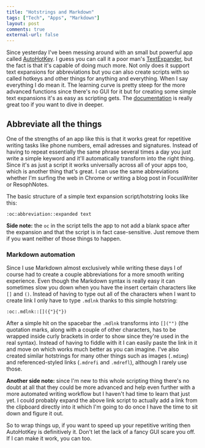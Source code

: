 ```yaml
---
title: "Hotstrings and Markdown"
tags: ["Tech", "Apps", "Markdown"]
layout: post
comments: true
external-url: false
---
```


Since yesterday I've been messing around with an small but powerful app called [AutoHotKey](http://www.autohotkey.com/). I guess you can call it a poor man's [TextExpander](http://smilesoftware.com/TextExpander/index.html), but the fact is that it's capable of doing much more. Not only does it support text expansions for abbreviations but you can also create scripts with so called hotkeys and other things for anything and everything. When I say everything I do mean it. The learning curve is pretty steep for the more advanced functions since there's no GUI for it but for creating some simple text expansions it's as easy as scripting gets. The [documentation](http://www.autohotkey.com/docs/) is really great too if you want to dive in deeper.

## Abbreviate all the things

One of the strengths of an app like this is that it works great for repetitive writing tasks like phone numbers, email adresses and signatures. Instead of having to repeat essentially the same phrase several times a day you just write a simple keyword and it'll automatically transform into the right thing. Since it's as just a script it works universally across all of your apps too, which is another thing that's great. I can use the same abbreviations whether I'm surfing the web in Chrome or writing a blog post in FocusWriter or ResophNotes.

The basic structure of a simple text expansion script/hotstring looks like this:

	:oc:abbreviation::expanded text

**Side note:** the `oc` in the script tells the app to not add a blank space after the expansion and that the script is in fact case-sensitive. Just remove them if you want neither of those things to happen.

### Markdown automation

Since I use Markdown almost exclusively while writing these days I of course had to create a couple abbreviations for a more smooth writing experience. Even though the Markdown syntax is really easy it can sometimes slow you down when you have the insert certain characters like `[]` and `()`. Instead of having to type out all of the characters when I want to create link I only have to type `.mdlnk` thanks to this simple hotstring:

	:oc:.mdlnk::[]({"}{"})

After a simple hit on the spacebar the `.mdlnk` transforms into `[]("")` (the quotation marks, along with a couple of other characters, has to be wrapped inside curly brackets in order to show since they're used in the real syntax). Instead of having to fiddle with it I can easily paste the link in it and move on which works much better as you can imagine. I've also created similar hotstrings for many other things such as images (`.mdimg`) and referenced-styled links (`.mdrefi` and `.mdrefl`), although I rarely use those.

**Another side note:** since I'm new to this whole scripting thing there's no doubt at all that they could be more advanced and help even further with a more automated writing workflow but I haven't had time to learn that just yet. I could probably expand the above link script to actually add a link from the clipboard directly into it which I'm going to do once I have the time to sit down and figure it out.

So to wrap things up, if you want to speed up your repetitive writing then AutoHotKey is definitively it. Don't let the lack of a fancy GUI scare you off. If I can make it work, you can too.
